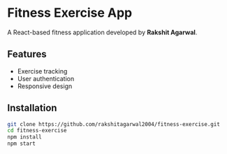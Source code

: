 # Fitness Exercise App

A React-based fitness application developed by **Rakshit Agarwal**.

## Features

- Exercise tracking
- User authentication
- Responsive design

## Installation

```bash
git clone https://github.com/rakshitagarwal2004/fitness-exercise.git
cd fitness-exercise
npm install
npm start
